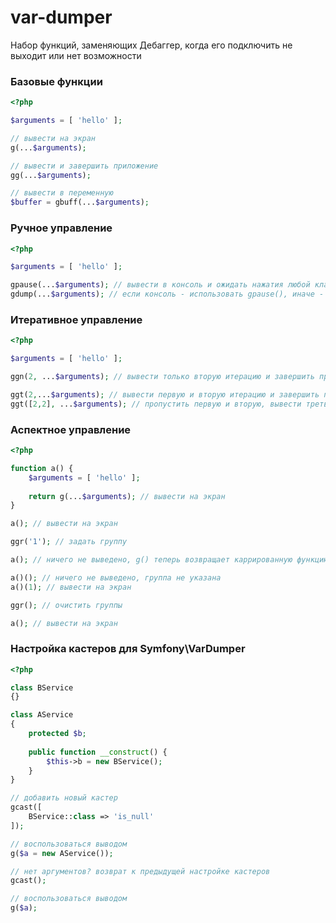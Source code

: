 # var-dumper

Набор функций, заменяющих Дебаггер, когда его подключить не выходит или нет возможности

### Базовые функции

```php
<?php

$arguments = [ 'hello' ];

// вывести на экран
g(...$arguments);

// вывести и завершить приложение
gg(...$arguments);

// вывести в переменную
$buffer = gbuff(...$arguments);
```

### Ручное управление

```php
<?php

$arguments = [ 'hello' ];

gpause(...$arguments); // вывести в консоль и ожидать нажатия любой клавиши
gdump(...$arguments); // если консоль - использовать gpause(), иначе - dump()
```

### Итеративное управление

```php
<?php

$arguments = [ 'hello' ];

ggn(2, ...$arguments); // вывести только вторую итерацию и завершить программу

ggt(2,...$arguments); // вывести первую и вторую итерацию и завершить программу
ggt([2,2], ...$arguments); // пропустить первую и вторую, вывести третью и четвертую и завершить программу
````

### Аспектное управление

```php
<?php

function a() {
    $arguments = [ 'hello' ];
    
    return g(...$arguments); // вывести на экран
}

a(); // вывести на экран

ggr('1'); // задать группу

a(); // ничего не выведено, g() теперь возвращает каррированную функцию

a()(); // ничего не выведено, группа не указана
a()(1); // вывести на экран

ggr(); // очистить группы

a(); // вывести на экран
````

### Настройка кастеров для Symfony\VarDumper

```php
<?php

class BService
{}

class AService
{
    protected $b;
  
    public function __construct() {
        $this->b = new BService();
    }
}

// добавить новый кастер
gcast([
    BService::class => 'is_null'
]);

// воспользоваться выводом
g($a = new AService());

// нет аргументов? возврат к предыдущей настройке кастеров
gcast();

// воспользоваться выводом
g($a);
```
